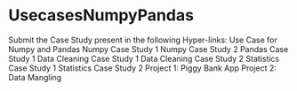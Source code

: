 # UsecasesNumpyPandas

Submit the Case Study present in the following Hyper-links:
Use Case for Numpy and Pandas
Numpy Case Study 1
Numpy Case Study 2
Pandas Case Study 1
Data Cleaning Case Study 1
Data Cleaning Case Study 2
Statistics Case Study 1
Statistics Case Study 2
Project 1: Piggy Bank App
Project 2: Data Mangling
